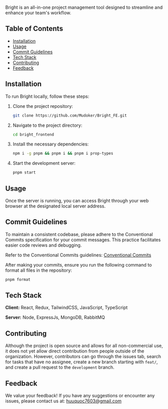 Bright is an all-in-one project management tool designed to streamline and enhance your team's workflow.

## Table of Contents

- [Installation](#installation)
- [Usage](#usage)
- [Commit Guidelines](#commit-guidelines)
- [Tech Stack](#tech-stack)
- [Contributing](#contributing)
- [Feedback](#feedback)

## Installation

To run Bright locally, follow these steps:

1. Clone the project repository:
    ```bash
    git clone https://github.com/Mudoker/Bright_FE.git
    ```

2. Navigate to the project directory:
    ```bash
    cd bright_frontend
    ```

3. Install the necessary dependencies:
    ```bash
    npm i -g pnpm && pnpm i && pnpm i prop-types
    ```

4. Start the development server:
    ```bash
    pnpm start
    ```

## Usage

Once the server is running, you can access Bright through your web browser at the designated local server address.

## Commit Guidelines

To maintain a consistent codebase, please adhere to the Conventional Commits specification for your commit messages. This practice facilitates easier code reviews and debugging.

Refer to the Conventional Commits guidelines: [Conventional Commits](https://www.conventionalcommits.org/en/v1.0.0/)

After making your commits, ensure you run the following command to format all files in the repository:
```bash
pnpm format
```

## Tech Stack

**Client:** React, Redux, TailwindCSS, JavaScript, TypeScript

**Server:** Node, ExpressJs, MongoDB, RabbitMQ

## Contributing

Although the project is open source and allows for all non-commercial use, it does not yet allow direct contribution from people outside of the organization. However, contributors can go through the issues tab, search for tasks that have no assignee, create a new branch starting with `feat/`, and create a pull request to the `development` branch.

## Feedback

We value your feedback! If you have any suggestions or encounter any issues, please contact us at: <huuquoc7603@gmail.com>
